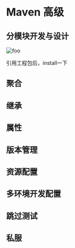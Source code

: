 # Maven 高级

## 分模块开发与设计

  <img :src="$withBase('/maven/26.png')" alt="foo">

引用工程包后，install一下

## 聚合

## 继承

## 属性

## 版本管理

## 资源配置

## 多环境开发配置

## 跳过测试

## 私服
